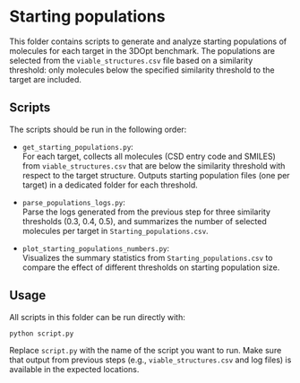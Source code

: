 # Starting populations
This folder contains scripts to generate and analyze starting populations of molecules for each target in the 3DOpt benchmark. The populations are selected from the `viable_structures.csv` file based on a similarity threshold: only molecules below the specified similarity threshold to the target are included.

## Scripts

The scripts should be run in the following order:  

- `get_starting_populations.py`:  
For each target, collects all molecules (CSD entry code and SMILES) from `viable_structures.csv` that are below the similarity threshold with respect to the target structure. Outputs starting population files (one per target) in a dedicated folder for each threshold.

- `parse_populations_logs.py`:  
Parse the logs generated from the previous step for three similarity thresholds (0.3, 0.4, 0.5), and summarizes the number of selected molecules per target in `Starting_populations.csv`.

- `plot_starting_populations_numbers.py`:  
Visualizes the summary statistics from `Starting_populations.csv` to compare the effect of different thresholds on starting population size.

## Usage 
All scripts in this folder can be run directly with:  
```bash
python script.py
```
Replace `script.py` with the name of the script you want to run. Make sure that output from previous steps (e.g., `viable_structures.csv` and log files) is available in the expected locations.